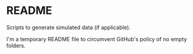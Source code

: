 # README

Scripts to generate simulated data (if applicable).

I'm a temporary README file to circumvent GitHub's policy of no empty folders.
